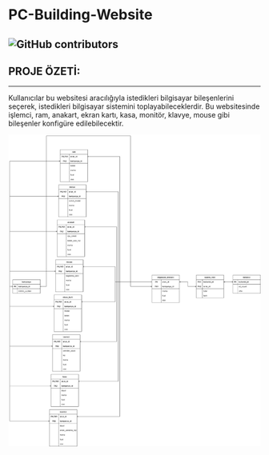 # PC-Building-Website


![GitHub contributors](https://img.shields.io/github/contributors/Rekl0w/PC-Building-Website)
---------------------------

## PROJE ÖZETİ:
-----------------------------
Kullanıcılar bu websitesi aracılığıyla istedikleri bilgisayar bileşenlerini seçerek,
istedikleri bilgisayar sistemini toplayabileceklerdir.
Bu websitesinde işlemci, ram, anakart, ekran kartı, kasa, monitör, klavye, mouse gibi
bileşenler konfigüre edilebilecektir.

![ERModel](https://github.com/Rekl0w/PC-Building-Website/blob/main/docs/ER_Diagram.jpg?raw=true)